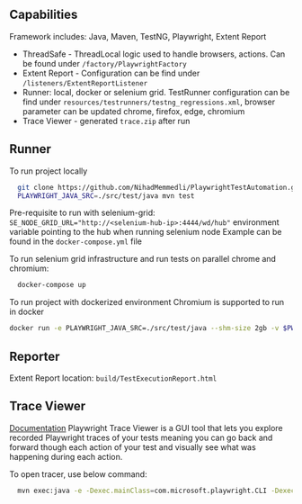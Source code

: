 ## Capabilities
Framework includes: Java, Maven, TestNG, Playwright, Extent Report
- ThreadSafe - ThreadLocal logic used to handle browsers, actions. Can be found under `/factory/PlaywrightFactory`
- Extent Report - Configuration can be find under `/listeners/ExtentReportListener`
- Runner: local, docker or selenium grid. TestRunner configuration can be find under `resources/testrunners/testng_regressions.xml`, browser parameter can be updated chrome, firefox, edge, chromium
- Trace Viewer - generated `trace.zip` after run
## Runner

To run project locally

```bash
  git clone https://github.com/NihadMemmedli/PlaywrightTestAutomation.git
  PLAYWRIGHT_JAVA_SRC=./src/test/java mvn test
```

Pre-requisite to run with selenium-grid: `SE_NODE_GRID_URL="http://<selenium-hub-ip>:4444/wd/hub"` 
environment variable pointing to the hub when running selenium node
Example can be found in the `docker-compose.yml` file

To run selenium grid infrastructure and run tests on parallel chrome and chromium:

```bash
  docker-compose up
```

To run project with dockerized environment
Chromium is supported to run in docker
```bash
docker run -e PLAYWRIGHT_JAVA_SRC=./src/test/java --shm-size 2gb -v $PWD:/tests -w /tests --rm -it mcr.microsoft.com/playwright/java:v1.27.0-focal mvn test
```

## Reporter

Extent Report location: `build/TestExecutionReport.html`

## Trace Viewer
[Documentation](https://playwright.dev/java/docs/trace-viewer-intro)
Playwright Trace Viewer is a GUI tool that lets you explore recorded Playwright traces of your tests meaning you can go back and forward though each action of your test and visually see what was happening during each action.

To open tracer, use below command:

```bash
  mvn exec:java -e -Dexec.mainClass=com.microsoft.playwright.CLI -Dexec.args="show-trace trace.zip"
```


